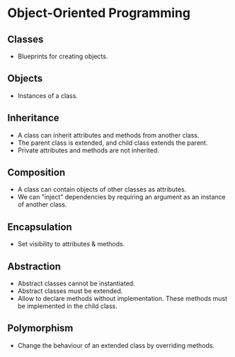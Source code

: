 # Object-Oriented Programming

## Classes

- Blueprints for creating objects.

## Objects

- Instances of a class.

## Inheritance

- A class can inherit attributes and methods from another class.
- The parent class is extended, and child class extends the parent.
- Private attributes and methods are not inherited.

## Composition

- A class can contain objects of other classes as attributes.
- We can "inject" dependencies by requiring an argument as an instance of
another class.

## Encapsulation

- Set visibility to attributes & methods.

## Abstraction

- Abstract classes cannot be instantiated.
- Abstract classes must be extended.
- Allow to declare methods without implementation. These methods must be
implemented in the child class.

## Polymorphism

- Change the behaviour of an extended class by overriding methods.

